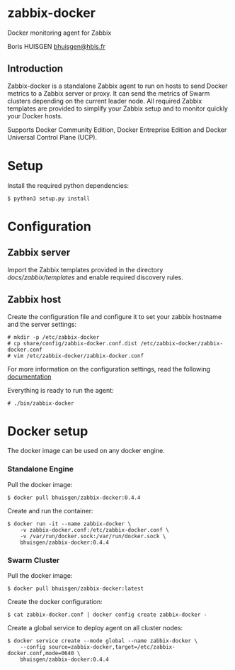 # zabbix-docker

Docker monitoring agent for Zabbix

Boris HUISGEN <bhuisgen@hbis.fr>

## Introduction

Zabbix-docker is a standalone Zabbix agent to run on hosts to send Docker metrics to a Zabbix server or proxy. It
can send the metrics of Swarm clusters depending on the current leader node. All required Zabbix templates are provided
to simplify your Zabbix setup and to monitor quickly your Docker hosts.

Supports Docker Community Edition, Docker Entreprise Edition and Docker Universal Control Plane (UCP).

# Setup

Install the required python dependencies:

    $ python3 setup.py install

# Configuration

## Zabbix server

Import the Zabbix templates provided in the directory *docs/zabbix/templates* and enable required discovery rules.

## Zabbix host

Create the configuration file and configure it to set your zabbix hostname and the server settings:

    # mkdir -p /etc/zabbix-docker
    # cp share/config/zabbix-docker.conf.dist /etc/zabbix-docker/zabbix-docker.conf
    # vim /etc/zabbix-docker/zabbix-docker.conf

For more information on the configuration settings, read the following [documentation](doc/CONFIG.md)

Everything is ready to run the agent:

    # ./bin/zabbix-docker

# Docker setup

The docker image can be used on any docker engine.

### Standalone Engine

Pull the docker image:

    $ docker pull bhuisgen/zabbix-docker:0.4.4

Create and run the container:

    $ docker run -it --name zabbix-docker \
        -v zabbix-docker.conf:/etc/zabbix-docker.conf \
        -v /var/run/docker.sock:/var/run/docker.sock \
        bhuisgen/zabbix-docker:0.4.4

### Swarm Cluster

Pull the docker image:

    $ docker pull bhuisgen/zabbix-docker:latest

Create the docker configuration:

    $ cat zabbix-docker.conf | docker config create zabbix-docker -

Create a global service to deploy agent on all cluster nodes:

    $ docker service create --mode global --name zabbix-docker \
        --config source=zabbix-docker,target=/etc/zabbix-docker.conf,mode=0640 \
        bhuisgen/zabbix-docker:0.4.4
